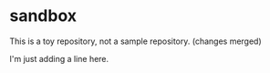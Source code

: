 # sandbox

This is a toy repository, not a sample repository.
(changes merged)

I'm just adding a line here.
